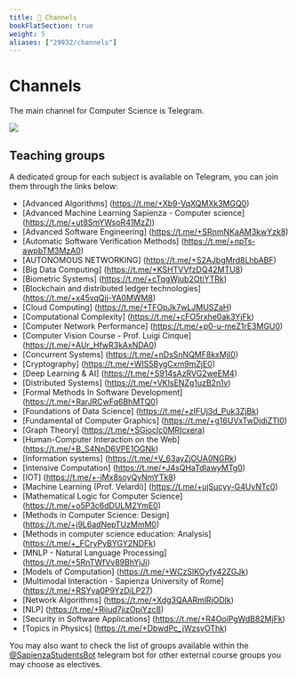 ```yaml
---
title: 📣 Channels
bookFlatSection: true
weight: 5
aliases: ["29932/channels"]
---
```


# Channels

The main channel for Computer Science is Telegram.

[![](https://img.shields.io/badge/-telegram_group-26A5E4?style=for-the-badge&logo=Telegram&logoColor=white&link=https://telegram.me/SapienzaACSAI)](https://t.me/computersciencesapienza)


## Teaching groups
A dedicated group for each subject is available on Telegram, you can join them through the links below:
- [Advanced Algorithms] (https://t.me/+Xb9-VqXQMXk3MGQ0)
- [Advanced Machine Learning Sapienza - Computer science] (https://t.me/+ut8SmYWsoR41MzZl)
- [Advanced Software Engineering] (https://t.me/+SRnmNKaAM3kwYzk8)
- [Automatic Software Verification Methods] (https://t.me/+npTs-awpbTM3MzA0)
- [AUTONOMOUS NETWORKING] (https://t.me/+S2AJbgMrd8LhbABF)
- [Big Data Computing] (https://t.me/+KSHTVVfzDQ42MTU8)
- [Biometric Systems] (https://t.me/+cTqgWjub2OtiYTRk)
- [Blockchain and distributed ledger technologies] (https://t.me/+x45vqQjj-YA0MWM8)
- [Cloud Computing] (https://t.me/+TFOpJk7wLJMUSZaH)
- [Computational Complexity] (https://t.me/+cFO5rxhe0ak3YjFk)
- [Computer Network Performance] (https://t.me/+p0-u-meZ1rE3MGU0)
- [Computer Vision Course - Prof. Luigi Cinque] (https://t.me/+AUr_HfwR3kAxNDA0)
- [Concurrent Systems] (https://t.me/+nDsSnNQMF8kxMjI0)
- [Cryptography] (https://t.me/+WIS5BygCxm9mZjE0)
- [Deep Learning & AI] (https://t.me/+S914sAzRVG2weEM4)
- [Distributed Systems] (https://t.me/+VKIsENZg1uzB2n1v)
- [Formal Methods In Software Development] (https://t.me/+RarJRCwFq6BhMTQ0)
- [Foundations of Data Science] (https://t.me/+zIFUj3d_Puk3ZjBk)
- [Fundamental of Computer Graphics] (https://t.me/+g16UVxTwDjdiZTI0)
- [Graph Theory] (https://t.me/+SGioclc0MRIcxera)
- [Human-Computer Interaction on the Web] (https://t.me/+B_S4NnD6VPE1OGNk)
- [Information systems] (https://t.me/+V_63ayZjOUA0NGRk)
- [Intensive Computation] (https://t.me/+J4sQHaTdIawyMTg0)
- [IOT] (https://t.me/+-iMx8soyQyNmYTk8)
- [Machine Learning (Prof. Velardi)] (https://t.me/+ujSucyy-G4UyNTc0)
- [Mathematical Logic for Computer Science] (https://t.me/+o5P3c6dDULM2YmE0)
- [Methods in Computer Science: Design] (https://t.me/+j9L6adNepTUzMmM0)
- [Methods in computer science education: Analysis] (https://t.me/+_FCryPyBYGY2NDFk)
- [MNLP - Natural Language Processing] (https://t.me/+5RnTWfVv89BhYjJi)
- [Models of Computation] (https://t.me/+WCzSlKOyfy42ZGJk)
- [Multimodal Interaction - Sapienza University of Rome] (https://t.me/+RSYya0P9YzDiLP27)
- [Network Algorithms] (https://t.me/+Xdg3QAARmlRjODlk)
- [NLP] (https://t.me/+Rijud7jizOpiYzc8)
- [Security in Software Applications] (https://t.me/+R4OoiPgWdB82MjFk)
- [Topics in Physics] (https://t.me/+DbwdPc_jWzsyOThk)


You may also want to check the list of groups available within the [@SapienzaStudentsBot](https://telegram.me/SapienzaStudentsBot) telegram bot for other external course groups you may choose as electives.